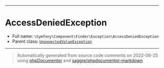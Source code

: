 ***

# AccessDeniedException





* Full name: `\Symfony\Component\Finder\Exception\AccessDeniedException`
* Parent class: [`UnexpectedValueException`](../../../../UnexpectedValueException.md)






***
> Automatically generated from source code comments on 2022-06-25 using [phpDocumentor](http://www.phpdoc.org/) and [saggre/phpdocumentor-markdown](https://github.com/Saggre/phpDocumentor-markdown)
